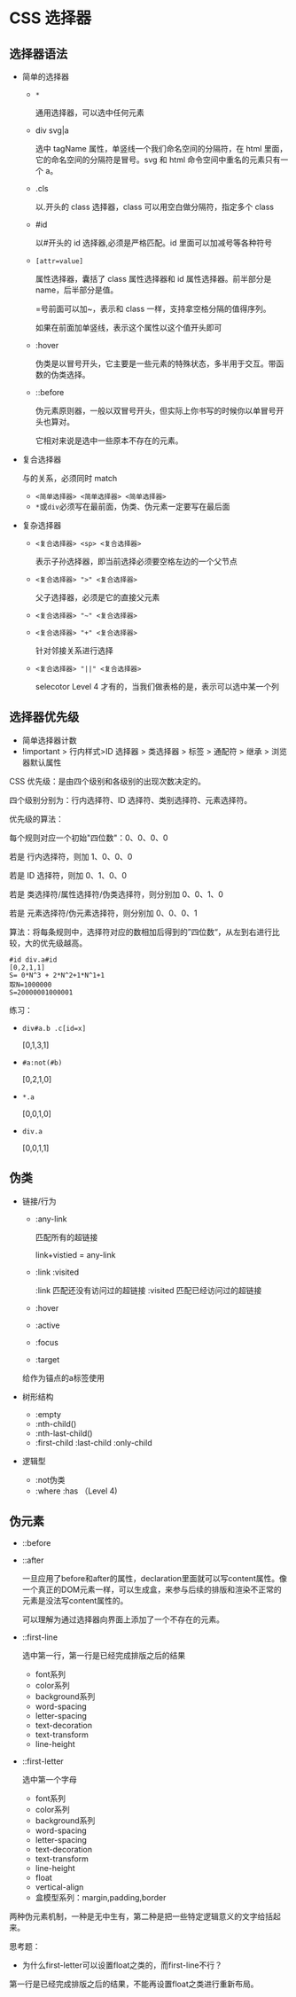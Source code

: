 # CSS 选择器

## 选择器语法

- 简单的选择器

  - `*`

    通用选择器，可以选中任何元素

  - div svg|a

    选中 tagName 属性，单竖线一个我们命名空间的分隔符，在 html 里面，它的命名空间的分隔符是冒号。svg 和 html 命令空间中重名的元素只有一个 a。

  - .cls

    以.开头的 class 选择器，class 可以用空白做分隔符，指定多个 class

  - #id

    以#开头的 id 选择器,必须是严格匹配。id 里面可以加减号等各种符号

  - `[attr=value]`

    属性选择器，囊括了 class 属性选择器和 id 属性选择器。前半部分是 name，后半部分是值。

    =号前面可以加~，表示和 class 一样，支持拿空格分隔的值得序列。

    如果在前面加单竖线，表示这个属性以这个值开头即可

  - :hover

    伪类是以冒号开头，它主要是一些元素的特殊状态，多半用于交互。带函数的伪类选择。

  - ::before

    伪元素原则器，一般以双冒号开头，但实际上你书写的时候你以单冒号开头也算对。

    它相对来说是选中一些原本不存在的元素。

- 复合选择器

  与的关系，必须同时 match

  - `<简单选择器> <简单选择器> <简单选择器>`
  - `*`或`div`必须写在最前面，伪类、伪元素一定要写在最后面

- 复杂选择器

  - `<复合选择器> <sp> <复合选择器>`

    表示子孙选择器，即当前选择必须要空格左边的一个父节点

  - `<复合选择器> ">" <复合选择器>`

    父子选择器，必须是它的直接父元素

  - `<复合选择器> "~" <复合选择器>`
  - `<复合选择器> "+" <复合选择器>`

    针对邻接关系进行选择

  - `<复合选择器> "||" <复合选择器>`

    selecotor Level 4 才有的，当我们做表格的是，表示可以选中某一个列

## 选择器优先级

- 简单选择器计数
- !important > 行内样式>ID 选择器 > 类选择器 > 标签 > 通配符 > 继承 > 浏览器默认属性

CSS 优先级：是由四个级别和各级别的出现次数决定的。

四个级别分别为：行内选择符、ID 选择符、类别选择符、元素选择符。

优先级的算法：

每个规则对应一个初始"四位数"：0、0、0、0

若是 行内选择符，则加 1、0、0、0

若是 ID 选择符，则加 0、1、0、0

若是 类选择符/属性选择符/伪类选择符，则分别加 0、0、1、0

若是 元素选择符/伪元素选择符，则分别加 0、0、0、1

算法：将每条规则中，选择符对应的数相加后得到的”四位数“，从左到右进行比较，大的优先级越高。　　
```
#id div.a#id
[0,2,1,1]
S= 0*N^3 + 2*N^2+1*N^1+1
取N=1000000
S=20000001000001
```
练习：

- `div#a.b .c[id=x]`

    [0,1,3,1]
- `#a:not(#b)`

    [0,2,1,0]
- `*.a`

    [0,0,1,0]

- `div.a`

    [0,0,1,1]
## 伪类
- 链接/行为
    - :any-link

         匹配所有的超链接

         link+vistied = any-link
    - :link :visited

      :link 匹配还没有访问过的超链接
      :visited 匹配已经访问过的超链接
      
    - :hover
    - :active
    - :focus
    - :target

     给作为锚点的a标签使用

- 树形结构
    - :empty
    - :nth-child()
    - :nth-last-child()
    - :first-child :last-child :only-child

- 逻辑型
    - :not伪类
    - :where :has （Level 4)
## 伪元素
- ::before
- ::after

    一旦应用了before和after的属性，declaration里面就可以写content属性。像一个真正的DOM元素一样，可以生成盒，来参与后续的排版和渲染不正常的元素是没法写content属性的。

    可以理解为通过选择器向界面上添加了一个不存在的元素。
- ::first-line

    选中第一行，第一行是已经完成排版之后的结果

    - font系列
    - color系列
    - background系列
    - word-spacing
    - letter-spacing
    - text-decoration
    - text-transform
    - line-height
- ::first-letter

    选中第一个字母

    - font系列
    - color系列
    - background系列
    - word-spacing
    - letter-spacing
    - text-decoration
    - text-transform
    - line-height
    - float
    - vertical-align
    - 盒模型系列：margin,padding,border

两种伪元素机制，一种是无中生有，第二种是把一些特定逻辑意义的文字给括起来。


   
思考题：

- 为什么first-letter可以设置float之类的，而first-line不行？

第一行是已经完成排版之后的结果，不能再设置float之类进行重新布局。